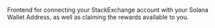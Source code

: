 Frontend for connecting your StackExchange account with your Solana Wallet Address, as well as claiming the rewards available to you.
